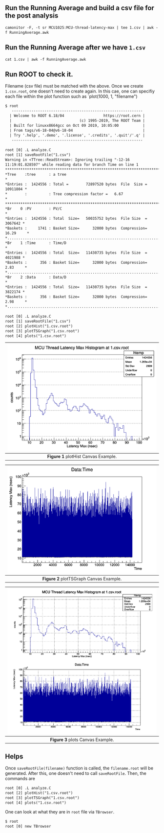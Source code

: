

## Run the Running Average  and build a csv file for the post analysis 
```
camonitor -F, -t sr MCU1025:MCU-thread-latency-max | tee 1.csv | awk -f RunningAverage.awk
```

## Run the Running Average after we have `1.csv`

```
cat 1.csv | awk -f RunningAverage.awk
```



## Run ROOT to check it. 

Filename (csv file) must be matched with the above. Once we create `1.csv.root`, one doesn't need to create again. In this cae, one can specifiy each file within the plot function such as `plot(1000, 1, "filename")


```
$ root 
   ------------------------------------------------------------
  | Welcome to ROOT 6.18/04                  https://root.cern |
  |                               (c) 1995-2019, The ROOT Team |
  | Built for linuxx8664gcc on Oct 09 2019, 10:05:00           |
  | From tags/v6-18-04@v6-18-04                                |
  | Try '.help', '.demo', '.license', '.credits', '.quit'/'.q' |
   ------------------------------------------------------------

root [0] .L analyze.C 
root [1] saveRootFile("1.csv")
Warning in <TTree::ReadStream>: Ignoring trailing "-12-16 11:19:01.828597" while reading data for branch Time on line 1
******************************************************************************
*Tree    :tree      : a tree                                                 *
*Entries :  1424556 : Total =        72897520 bytes  File  Size =   10911804 *
*        :          : Tree compression factor =   6.67                       *
******************************************************************************
*Br    0 :PV        : PV/C                                                   *
*Entries :  1424556 : Total  Size=   50035752 bytes  File Size  =    3067642 *
*Baskets :     1741 : Basket Size=      32000 bytes  Compression=  16.29     *
*............................................................................*
*Br    1 :Time      : Time/D                                                 *
*Entries :  1424556 : Total  Size=   11430735 bytes  File Size  =    4021988 *
*Baskets :      356 : Basket Size=      32000 bytes  Compression=   2.83     *
*............................................................................*
*Br    2 :Data      : Data/D                                                 *
*Entries :  1424556 : Total  Size=   11430735 bytes  File Size  =    3822174 *
*Baskets :      356 : Basket Size=      32000 bytes  Compression=   2.98     *
*............................................................................*

root [0] .L analyze.C
root [1] saveRootFile("1.csv")
root [2] plotHist("1.csv.root")
root [3] plotTSGraph("1.csv.root")
root [4] plots("1.csv.root")
```

|![plotHist](plotHist.png)|
| :---: |
|**Figure 1** plotHist Canvas Example. |

|![plotTSGraph](plotTSGraph.png)|
| :---: |
|**Figure 2** plotTSGraph Canvas Example. |


|![plots](plots.png)|
| :---: |
|**Figure 3** plots Canvas Example. |


## Helps

Once `saveRootFile(filename)` function is called, the `filename.root` will be generated. After this, one doesn't need to call `saveRootFile`. Then, the commands are

```
root [0] .L analyze.C
root [2] plotHist("1.csv.root")
root [3] plotTSGraph("1.csv.root")
root [4] plots("1.csv.root")
```

One can look at what they are in `root` file via `TBrowser`.

```
$ root
root [0] new TBrowser
```


